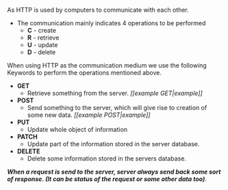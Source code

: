 As HTTP is used by computers to communicate with each other.
- The communication mainly indicates 4 operations to be performed
	- **C** - create
	- **R** - retrieve
	- **U** - update
	- **D** - delete

When using HTTP as the communication medium we use the following Keywords to perform the operations mentioned above.
- **GET**
	- Retrieve something from the server.
	*[[example GET|example]]*
- **POST**
	- Send something to the server, which will give rise to creation of some new data.
	*[[example POST|example]]*
- **PUT**
	- Update whole object of information 
- **PATCH**
	- Update part of the information stored in the server database.
- **DELETE**
	- Delete some information stored in the servers database.

***When a request is send to the server, server always send back some sort of response. (It can be status of the request or some other data too)***.



